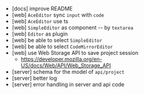 - [docs] improve README
- [web] `AceEditor` sync `input` with `code`
- [web] `AceEditor` use ts
- [web] `SimpleEditor` as component -- by `textarea`
- [web] `Editor` as plugin
- [web] be able to select `SimpleEditor`
- [web] be able to select `CodeMirrorEditor`
- [web] use Web Storage API to save project session
  - https://developer.mozilla.org/en-US/docs/Web/API/Web_Storage_API
- [server] schema for the model of `api/project`
- [server] better log
- [server] error handling in server and api code
